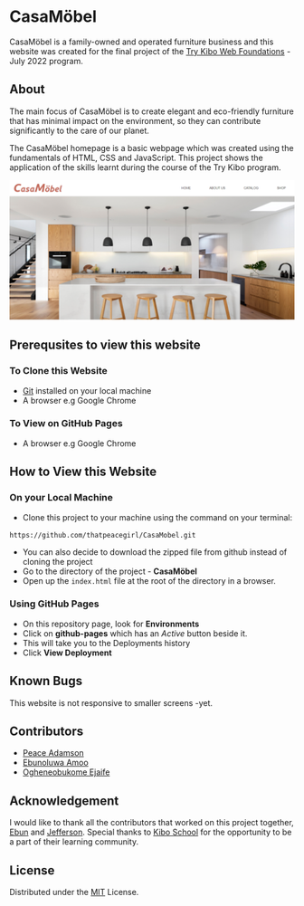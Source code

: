 # CasaMöbel

CasaMöbel is a family-owned and operated furniture business and this website was created for the final project of the [Try Kibo Web Foundations](https://kibo.school/classes/web-foundations/) - July 2022 program.


## About

The main focus of CasaMöbel is to create elegant and eco-friendly furniture that has minimal impact on the environment, so they can contribute significantly to the care of our planet.

The CasaMöbel homepage is a basic webpage which was created using the fundamentals of HTML, CSS and JavaScript. This project shows the application of the skills learnt during the course of the Try Kibo program.

![CasaMöbel Homepage](images/casamobel-homepage.png)


## Prerequsites to view this website

### To Clone this Website

- [Git](https://git-scm.com/downloads) installed on your local machine
- A browser e.g Google Chrome

### To View on GitHub Pages

- A browser e.g Google Chrome


## How to View this Website

### On your Local Machine

- Clone this project to your machine using the command on your terminal:

```
https://github.com/thatpeacegirl/CasaMobel.git
```

- You can also decide to download the zipped file from github instead of cloning the project
- Go to the directory of the project - **CasaMöbel**
- Open up the `index.html` file at the root of the directory in a browser.

### Using GitHub Pages

- On this repository page, look for **Environments**
- Click on **github-pages** which has an _Active_ button beside it.
- This will take you to the Deployments history
- Click **View Deployment**


## Known Bugs

This website is not responsive to smaller screens -yet.


## Contributors

- [Peace Adamson](https://www.linkedin.com/in/peace-adamson/)
- [Ebunoluwa Amoo](https://www.linkedin.com/in/ebunoluwa-amoo-1557a522a/)
- [Ogheneobukome Ejaife](https://www.linkedin.com/in/ogheneobukome-ejaife-64ba0b175/)


## Acknowledgement

I would like to thank all the contributors that worked on this project together, [Ebun](https://www.linkedin.com/in/ebunoluwa-amoo-1557a522a/) and [Jefferson](https://www.linkedin.com/in/ogheneobukome-ejaife-64ba0b175/). Special thanks to [Kibo School](https://kibo.school/) for the opportunity to be a part of their learning community.


## License

Distributed under the [MIT](https://github.com/thatpeacegirl/CasaMobel/blob/main/LICENSE) License.
